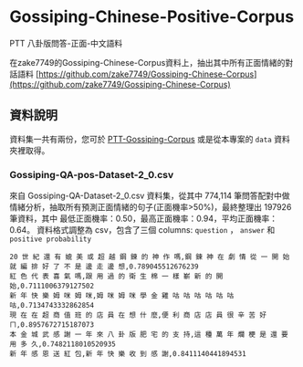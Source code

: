 # Gossiping-Chinese-Positive-Corpus
PTT 八卦版問答-正面-中文語料

在zake7749的Gossiping-Chinese-Corpus資料上，抽出其中所有正面情緒的對話語料 [https://github.com/zake7749/Gossiping-Chinese-Corpus](https://github.com/zake7749/Gossiping-Chinese-Corpus)

## 資料說明

資料集一共有兩份，您可於 [PTT-Gossiping-Corpus](https://www.kaggle.com/zake7749/pttgossipingcorpus) 或是從本專案的 `data` 資料夾裡取得。


### Gossiping-QA-pos-Dataset-2_0.csv

來自 Gossiping-QA-Dataset-2_0.csv 資料集，從其中 774,114 筆問答配對中做情緒分析，抽取所有預測正面情緒的句子(正面機率>50%)，最終整理出 197926 筆資料，其中 最低正面機率：0.50，最高正面機率：0.94，平均正面機率：0.64。
資料格式調整為 csv，包含了三個 columns: `question` ， `answer` 和 `positive probability`

```csv
20 世 紀 還 有 媲 美 或 超 越 鋼 鍊 的 神 作 嗎,鋼 鍊 神 在 劇 情 從 一 開 始 就 編 排 好 了 不 是 邊 走 邊 想,0.789045512676239
紅 色 代 表 喜 氣 嗎,跟 用 過 的 衛 生 棉 一 樣 嶄 新 的 開 始,0.7111006379127502
新 年 快 樂 姆 咪 姆 咪,姆 咪 姆 咪 學 金 雞 咕 咕 咕 咕 咕 咕 咕,0.7134743332862854
現 在 在 超 商 值 班 的 店 員 在 想 什 麼,便 利 商 店 店 員 很 辛 苦 好 ㄇ,0.8957672715187073
本 金 城 武 感 謝 一 年 來 八 卦 版 肥 宅 的 支 持,這 種 萬 年 爛 梗 是 還 要 用 多 久,0.7482118010520935
新 年 感 恩 送 紅 包,新 年 快 樂 收 到 感 謝,0.8411140441894531
```
